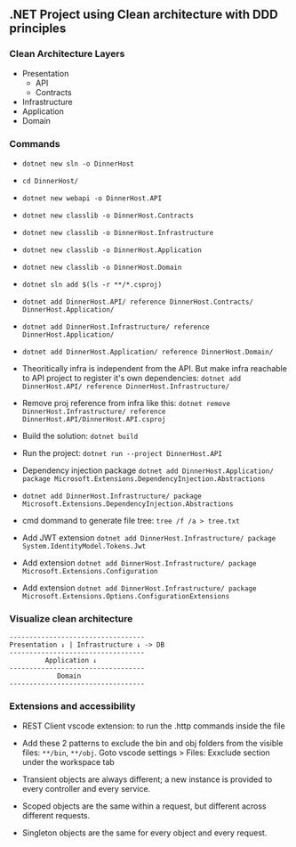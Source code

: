 ## .NET Project using Clean architecture with DDD principles

### Clean Architecture Layers

- Presentation
  - API
  - Contracts
- Infrastructure
- Application
- Domain

### Commands
- `dotnet new sln -o DinnerHost`
- `cd DinnerHost/`
- `dotnet new webapi -o DinnerHost.API`
- `dotnet new classlib -o DinnerHost.Contracts`
- `dotnet new classlib -o DinnerHost.Infrastructure`
- `dotnet new classlib -o DinnerHost.Application`
- `dotnet new classlib -o DinnerHost.Domain`
- `dotnet sln add $(ls -r **/*.csproj)`
- `dotnet add DinnerHost.API/ reference DinnerHost.Contracts/ DinnerHost.Application/`
- `dotnet add DinnerHost.Infrastructure/ reference DinnerHost.Application/`
- `dotnet add DinnerHost.Application/ reference DinnerHost.Domain/`
- Theoritically infra is independent from the API. But make infra reachable to API project to register it's own dependencies: `dotnet add DinnerHost.API/ reference DinnerHost.Infrastructure/`
- Remove proj reference from infra like this: `dotnet remove DinnerHost.Infrastructure/ reference DinnerHost.API/DinnerHost.API.csproj` 
- Build the solution: `dotnet build`
- Run the project: `dotnet run --project DinnerHost.API`

- Dependency injection package `dotnet add DinnerHost.Application/ package Microsoft.Extensions.DependencyInjection.Abstractions`
- `dotnet add DinnerHost.Infrastructure/ package Microsoft.Extensions.DependencyInjection.Abstractions`

- cmd dommand to generate file tree: `tree /f /a > tree.txt`

- Add JWT extension `dotnet add DinnerHost.Infrastructure/ package System.IdentityModel.Tokens.Jwt`
- Add extension `dotnet add DinnerHost.Infrastructure/ package Microsoft.Extensions.Configuration`
- Add extension `dotnet add DinnerHost.Infrastructure/ package Microsoft.Extensions.Options.ConfigurationExtensions`


### Visualize clean architecture
```
----------------------------------
Presentation ↓ | Infrastructure ↓ -> DB
----------------------------------
         Application ↓
----------------------------------
            Domain
----------------------------------
```

<!-- ![Visualize clean architecture](Docs/Clean-arch-visual.png)

![Different project types](Docs/Clean-arch-proj-types.png)

![Final result](Docs/Clean-Arch-Final-results.png) -->

### Extensions and accessibility
- REST Client vscode extension: to run the .http commands inside the file
- Add these 2 patterns to exclude the bin and obj folders from the visible files: `**/bin`, `**/obj`. Goto vscode settings > Files: Exxclude section under the workspace tab

- Transient objects are always different; a new instance is provided to every controller and every service.
- Scoped objects are the same within a request, but different across different requests.
- Singleton objects are the same for every object and every request. 
